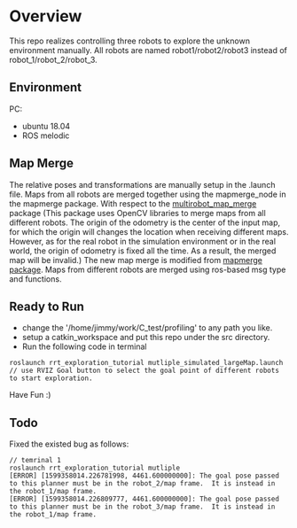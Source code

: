 # Overview

This repo realizes controlling three robots to explore the unknown environment manually. All robots are named robot1/robot2/robot3 instead of robot_1/robot_2/robot_3. 

## Environment
PC: 
- ubuntu 18.04
- ROS melodic

## Map Merge
The relative poses and transformations are manually setup in the .launch file. Maps from all robots are merged together using the mapmerge_node in the mapmerge package. With respect to the [multirobot_map_merge](https://github.com/hrnr/m-explore) package (This package uses OpenCV libraries to merge maps from all different robots. The origin of the odometry is the center of the input map, for which the origin will changes the location when receiving different maps. However, as for the real robot in the simulation environment or in the real world, the origin of odometry is fixed all the time. As a result, the merged map will be invalid.) The new map merge is modified from [mapmerge package](https://github.com/donghl17/RRT-Github-Test). Maps from different robots are merged using ros-based msg type and functions. 

## Ready to Run
- change the '/home/jimmy/work/C_test/profiling' to any path you like.
- setup a catkin_workspace and put this repo under the src directory.
- Run the following code in terminal
```
roslaunch rrt_exploration_tutorial mutliple_simulated_largeMap.launch
// use RVIZ Goal button to select the goal point of different robots to start exploration.
```
Have Fun :)

## Todo 
Fixed the existed bug as follows:
```
// temrinal 1
roslaunch rrt_exploration_tutorial mutliple
[ERROR] [1599358014.226781998, 4461.600000000]: The goal pose passed to this planner must be in the robot_2/map frame.  It is instead in the robot_1/map frame.
[ERROR] [1599358014.226809777, 4461.600000000]: The goal pose passed to this planner must be in the robot_3/map frame.  It is instead in the robot_1/map frame.
```
